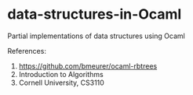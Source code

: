 # data-structures-in-Ocaml
Partial implementations of data structures using Ocaml

References: 
1. https://github.com/bmeurer/ocaml-rbtrees
2. Introduction to Algorithms
3. Cornell University, CS3110
